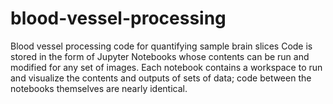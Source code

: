 # blood-vessel-processing
Blood vessel processing code for quantifying sample brain slices
Code is stored in the form of Jupyter Notebooks whose contents can be run and modified for any set of images.
Each notebook contains a workspace to run and visualize the contents and outputs of sets of data; code between the notebooks themselves are nearly identical. 
